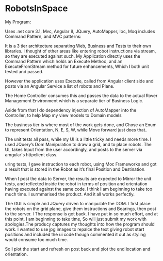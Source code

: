 # RobotsInSpace

My Program:

Uses .net core 3.1, Mvc, Angular 8, JQuery, AutoMapper, Ioc, Moq includes Command Pattern, and MVC patterns:

It is a 3 tier architecture separating Web, Business and Tests to their own libraries.
I thought of other areas like entering robot instructions via stream, so they are executed against such.
My Application directly uses the Command Pattern which holds an Execute Method, and an ExecuteFromStream method for future enhancements,
Which I both unit tested and passed.

However the application uses Execute, called from Angular client side and posts via an Angular Service a list of robots and Plane.

The Home Controller consumes this and passes the data to the actual Rover Management Environment which is a separate tier of Business Logic.

Aside from that I do dependency injection of AutoMapper into the Controller, to help Map my view models to Domain models

The business tier is where most of the work gets done, and Chose an Enum to represent Orientation, N, E, S, W, while Move forward just does that..

The unit tests all pass, while my UI is a little tricky and needs more time. I used JQuery’s Dom Manipulation to draw a grid, and to place robots. The UI, takes
Input from the user accordingly, and posts to the server via amgular's httpclient class. 

uring tests, I gave instruction to each robot, using Moc Frameworks and got a result that is stored in the Robot as it’s final Position and Destination.

When I post the data to Server, the results are expected to Mirror the  unit tests, and reflected inside the robot in terms of position and orientation having executed against the same code. I think I am beginning to take too much time. I surmmarised the product. And it all works perfectly. 

The GUI is simple and JQuery driven to manipulate the DOM. I first place the robots on the grid plane, give them instructions and Bearings, then post to the server.
I 
The response is got back. I have put in so much effort, and at this point, I am beginning to take time, So will just submit my work with apologies.The producy captures my thoughts into how the program should work. I wanted to use jpg images to repalce the text giving robot start positions and included the ui code though commented it out as styling would consume too much time.

So I plot the start and refresh on post back and plot the end location and orientation. 
